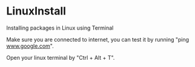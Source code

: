 # LinuxInstall
Installing packages in Linux using Terminal

Make sure you are connected to internet, you can test it by running "ping www.google.com".

Open your linux terminal by "Ctrl + Alt + T".

